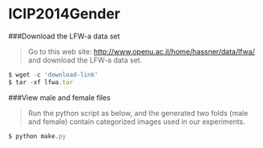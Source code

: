 ICIP2014Gender
==============

###Download the LFW-a data set
>Go to this web site: http://www.openu.ac.il/home/hassner/data/lfwa/
>and download the LFW-a data set.

```javascript
$ wget -c 'download-link'
$ tar -xf lfwa.tar
```

###View male and female files
>Run the python script as below, and the generated two folds 
(male and female) contain categorized images used in our experiments.
```javascript
$ python make.py
```

